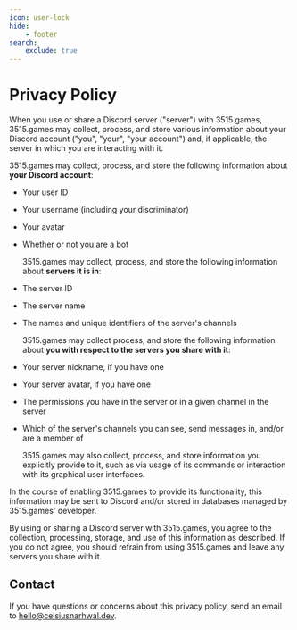 ```yaml
---
icon: user-lock
hide:
    - footer
search:
    exclude: true
---
```


# Privacy Policy

When you use or share a Discord server ("server") with 3515.games, 3515.games may collect, process, and store various
information about your Discord account ("you", "your", "your account") and, if applicable, the server in which you are
interacting with it.

3515.games may collect, process, and store the following information about **your Discord account**:

- Your user ID
- Your username (including your discriminator)
- Your avatar
- Whether or not you are a bot

  3515.games may collect, process, and store the following information about **servers it is in**:

- The server ID
- The server name
- The names and unique identifiers of the server's channels

  3515.games may collect process, and store the following information about **you with respect to the servers you share
  with it**:

- Your server nickname, if you have one
- Your server avatar, if you have one
- The permissions you have in the server or in a given channel in the server
- Which of the server's channels you can see, send messages in, and/or are a member of

  3515.games may also collect, process, and store information you explicitly provide to it, such as via usage of its
  commands or interaction with its graphical user interfaces.

In the course of enabling 3515.games to provide its functionality, this information may be sent to Discord and/or stored
in databases managed by 3515.games' developer.

By using or sharing a Discord server with 3515.games, you agree to the collection, processing, storage, and use of this
information as described. If you do not agree, you should refrain from using 3515.games and leave any servers you share
with it.

## Contact

If you have questions or concerns about this privacy policy, send an email to hello@celsiusnarhwal.dev.
